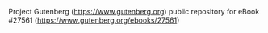 Project Gutenberg (https://www.gutenberg.org) public repository for eBook #27561 (https://www.gutenberg.org/ebooks/27561)
